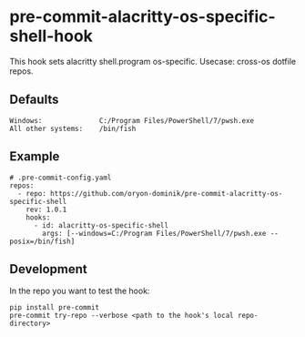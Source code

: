 # pre-commit-alacritty-os-specific-shell-hook

This hook sets alacritty shell.program os-specific. Usecase: cross-os dotfile repos.

## Defaults

    Windows:              C:/Program Files/PowerShell/7/pwsh.exe
    All other systems:    /bin/fish


## Example 

    # .pre-commit-config.yaml
    repos:
      - repo: https://github.com/oryon-dominik/pre-commit-alacritty-os-specific-shell
        rev: 1.0.1
        hooks:
          - id: alacritty-os-specific-shell
            args: [--windows=C:/Program Files/PowerShell/7/pwsh.exe --posix=/bin/fish]



## Development

In the repo you want to test the hook:

    pip install pre-commit
    pre-commit try-repo --verbose <path to the hook's local repo-directory>
